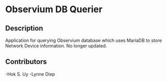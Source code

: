 # Observium DB Querier

## Description
Application for querying Observium database which uses MariaDB to store Network Device information. No longer updated.

## Contributors
-Hok S. Uy
-Lynne Diep
